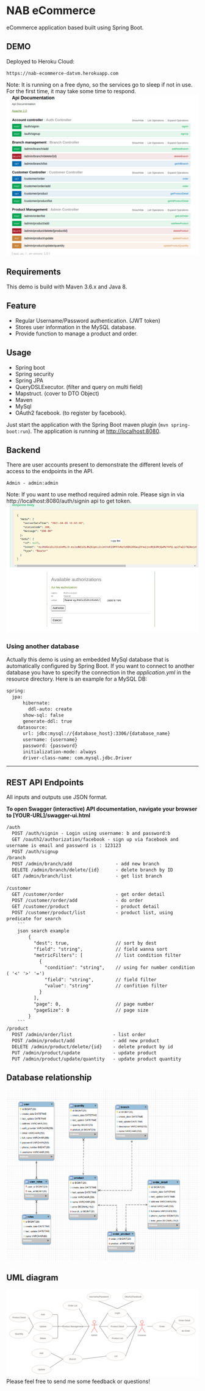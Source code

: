 # NAB eCommerce

eCommerce application based built using Spring Boot.

## DEMO
Deployed to Heroku Cloud:

    https://nab-ecommerce-datvm.herokuapp.com

Note: It is running on a free dyno, so the services go to sleep if not in use. For the first time, it may take some time to respond.
![Screenshot from running application](image/nab-run.png?raw=true "Screenshot JWT Spring Security Demo")

## Requirements
This demo is build with Maven 3.6.x and Java 8.

## Feature
- Regular Username/Password authentication. (JWT token)
- Stores user information in the MySQL database.
- Provide function to manage a product and order.
## Usage

- Spring boot
- Spring security
- Spring JPA
- QueryDSLExecutor. (filter and query on multi field)
- Mapstruct. (cover to DTO Object)
- Maven
- MySql
- OAuth2 facebook. (to register by facebook).

Just start the application with the Spring Boot maven plugin (`mvn spring-boot:run`). The application is
running at [http://localhost:8080](http://localhost:8080).

## Backend
There are user accounts present to demonstrate the different levels of access to the endpoints in
the API.
```
Admin - admin:admin
```

Note: If you want to use method required admin role. Please sign in via http://localhost:8080/auth/signin api to get token.
![Screenshot from running application](image/authen.png?raw=true "Screenshot JWT Spring Security Demo")
### Using another database

Actually this demo is using an embedded MySql database that is automatically configured by Spring Boot. If you want to connect 
to another database you have to specify the connection in the *application.yml* in the resource directory. Here is an example for a MySQL DB:

```
spring:
  jpa:
      hibernate:
        ddl-auto: create
      show-sql: false
      generate-ddl: true
    datasource:
      url: jdbc:mysql://{database_host}:3306/{database_name}
      username: {username}
      password: {password}
      initialization-mode: always
      driver-class-name: com.mysql.jdbc.Driver
```

---------------------------------------

## REST API Endpoints
All inputs and outputs use JSON format.

**To open Swagger (interactive) API documentation, navigate your browser to [YOUR-URL]/swagger-ui.html**


```
/auth
  POST /auth/signin - Login using username: b and password:b
  GET /oauth2/authorization/facebook - sign up via facebook and username is email and password is : 123123
  POST /auth/signup
/branch
  POST /admin/branch/add                - add new branch
  DELETE /admin/branch/delete/{id}      - delete branch by ID
  GET /admin/branch/list                - get list branch

/customer
  GET /customer/order                   - get order detail
  POST /customer/order/add              - do order
  GET /customer/product                 - product detail
  POST /customer/product/list           - product list, using predicate for search
    ```
    json search example
        {
          "dest": true,                 // sort by dest
          "field": "string",            // field wanna sort
          "metricFilters": [            // list condition filter
            {
              "condition": "string",    // using for number condition ( '<' '>' '=')
              "field": "string",        // field filter
              "value": "string"         // confition filter
            }
          ],
          "page": 0,                    // page number
          "pageSize": 0                 // page size
        }
    ```
/product
  POST /admin/order/list               - list order
  POST /admin/product/add              - add new product
  DELETE /admin/product/delete/{id}    - delete product by id
  PUT /admin/product/update            - update product
  PUT /admin/product/update/quantity   - update product quantity

```



## Database relationship
![Screenshot from running application](image/database.png?raw=true "Database relation")

## UML diagram
![Screenshot from running application](image/UML.jpg?raw=true "Database relation")
Please feel free to send me some feedback or questions!
